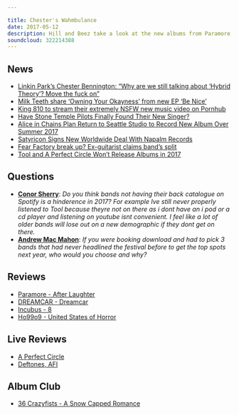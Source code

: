 ```yaml
---

title: Chester's Wahmbulance
date: 2017-05-12
description: Hill and Beez take a look at the new albums from Paramore, Dreamcar, Incubus and Ho99o9, we examine Chester Bennington's moan of the week, who are the best bands to have never headlined Download, there's live reports from Deftones and AFI in the UK and A Perfect Circle in the US and our Album Club comes from the criminally underrated 36 Crazyfists with A Snow Capped Romance.
soundcloud: 322214388
---
```


## News

* [Linkin Park’s Chester Bennington: “Why are we still talking about ‘Hybrid Theory’? Move the fuck on”](http://www.nme.com/news/music/linkin-park-hybrid-theory-chester-bennington-2068551)
* [Milk Teeth share ‘Owning Your Okayness’ from new EP ‘Be Nice’](http://diymag.com/2017/05/08/milk-teeth-share-owning-your-okayness-from-new-ep-be-nice)
* [King 810 to stream their extremely NSFW new music video on Pornhub](http://www.altpress.com/news/entry/king_810_to_stream_their_nsfw_new_video_on_pornhub)
* [Have Stone Temple Pilots Finally Found Their New Singer?](http://www.blabbermouth.net/news/have-stone-temple-pilots-finally-found-their-new-singer/)
* [Alice in Chains Plan Return to Seattle Studio to Record New Album Over Summer 2017](http://loudwire.com/alice-in-chains-record-new-album-summer-2017/)
* [Satyricon Signs New Worldwide Deal With Napalm Records](http://www.blabbermouth.net/news/satyricon-signs-new-worldwide-deal-with-napalm-records/)
* [Fear Factory break up? Ex-guitarist claims band’s split](http://www.altpress.com/news/entry/fear_factory_break_up_ex_guitarist_claims_bands_split)
* [Tool and A Perfect Circle Won’t Release Albums in 2017](http://pitchfork.com/news/73383-tool-and-a-perfect-circle-wont-release-albums-in-2017/)

## Questions

* **[Conor Sherry](https://www.facebook.com/thatsnotmetalpodcast/posts/2103027999923733?comment_id=2103031356590064&comment_tracking=%7B%22tn%22%3A%22R9%22%7D)**: _Do you think bands not having their back catalogue on Spotify is a hinderence in 2017? For example Ive still never properly listened to Tool because theyre not on there as i dont have an i pod or a cd player and listening on youtube isnt convenient. I feel like a lot of older bands will lose out on a new demographic if they dont get on there._
* **[Andrew Mac Mahon](https://www.facebook.com/thatsnotmetalpodcast/posts/2103027999923733?comment_id=2103031369923396&comment_tracking=%7B%22tn%22%3A%22R9%22%7D)**: _If you were booking download and had to pick 3 bands that had never headlined the festival before to get the top spots next year, who would you choose and why?_

## Reviews

* [Paramore - After Laughter](https://itunes.apple.com/gb/album/after-laughter/id1227049864)
* [DREAMCAR - Dreamcar](https://itunes.apple.com/gb/album/dreamcar/id1222149523)
* [Incubus - 8](https://itunes.apple.com/gb/album//id1214317762)
* [Ho99o9 - United States of Horror](https://itunes.apple.com/gb/album/united-states-of-horror/id1211801211)

## Live Reviews

* [A Perfect Circle](https://www.songkick.com/concerts/28778124-a-perfect-circle-at-hollywood-bowl)
* [Deftones, AFI](https://www.songkick.com/concerts/28398419-deftones-at-alexandra-palace)

## Album Club

* [36 Crazyfists - A Snow Capped Romance](https://itunes.apple.com/gb/album/a-snow-capped-romance/id214409139)
